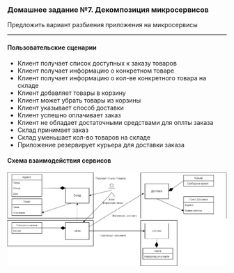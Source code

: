 ### Домашнее задание №7. Декомпозиция микросервисов

Предложить вариант разбиения приложения на микросервисы

---

#### Пользовательские сценарии

- Клиент получает список доступных к заказу товаров
- Клиент получает информацию о конкретном товаре
- Клиент получает информацию о кол-ве конкретного товара на складе
- Клиент добавляет товары в корзину
- Клиент может убрать товары из корзины
- Клиент указывает способ доставки
- Клиент успешно оплачивает заказ
- Клиент не обладает достаточными средствами для оплты заказа
- Склад принимает заказ
- Склад уменьшает кол-во товаров на складе
- Приложение резервирует курьера для доставки заказа


#### Схема взаимодействия сервисов

![alt text](https://github.com/MyHardWay/otus-microservices-architect/blob/main/3rd_hw/Схема.jpg)
